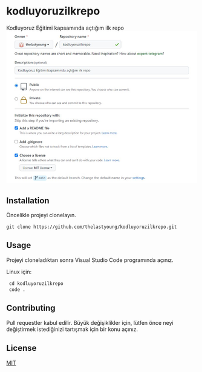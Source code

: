 # kodluyoruzilkrepo
Kodluyoruz Eğitimi kapsamında açtığım ilk repo
![my projects pic](kodluy.jpg)


## Installation
Öncelikle projeyi clonelayın.
```
git clone https://github.com/thelastyoung/kodluyoruzilkrepo.git
```

## Usage
Projeyi cloneladıktan sonra Visual Studio Code programında açınız.

Linux için:
```
 cd kodluyoruzilkrepo
 code .
 ```

 ## Contributing
 Pull requestler kabul edilir. Büyük değişiklikler için, lütfen önce neyi değiştirmek istediğinizi tartışmak için bir konu açınız.

 ## License
 [MIT](https://choosealicense.com/licenses/mit/)
